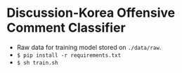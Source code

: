 # Discussion-Korea Offensive Comment Classifier

- Raw data for training model stored on `./data/raw`.
- `$ pip install -r requirements.txt`
- `$ sh train.sh`
